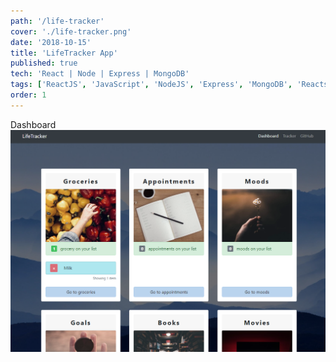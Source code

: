 ```yaml
---
path: '/life-tracker'
cover: './life-tracker.png'
date: '2018-10-15'
title: 'LifeTracker App'
published: true
tech: 'React | Node | Express | MongoDB'
tags: ['ReactJS', 'JavaScript', 'NodeJS', 'Express', 'MongoDB', 'Reactstrap']
order: 1
---
```


Dashboard
![life-tracker-dashboard](./life-tracker-dashboard.png)
